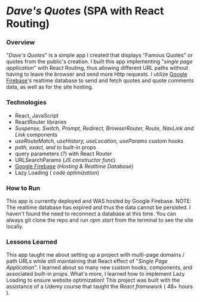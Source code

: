 # _Dave's Quotes_ (SPA with React Routing)

### Overview
"_Dave's Quotes_" is a simple app I created that displays "Famous Quotes" or quotes from the public's creation. I built this app implementing "_single page application_" with React Routing, thus allowing different URL paths without having to leave the browser and send more Http requests. I utilize [Google Firebase](https://firebase.google.com/)'s realtime database to send and fetch quotes and quote comments data, as well as for the site hosting.


### Technologies
* React, JavaScript
* ReactRouter libraries 
* _Suspense, Switch, Prompt, Redirect, BrowserRouter, Route, NavLink and Link_ components
* _useRouteMatch, useHistory, useLocation, useParams_ custom hooks
* _path, exact, and to_ built-in props
* query parameters (_?_) with React Router
* URLSearchParams (_JS constructor func_)
* [Google Firebase](https://firebase.google.com/) (_Hosting & Realtime Database_)
* Lazy Loading ( _code optimization_)

### How to Run
This app is currently deployed and WAS hosted by Google Firebase. NOTE: The realtime database has expired and thus the data cannot be persisted. I haven't found the need to reconnect a database at this time. You can always git clone the repo and run _npm start_ from the terminal to see the site locally.

### Lessons Learned
This app taught me about setting up a project with multi-page domains / path URLs while still maintaining that React effect of "_Single Page Application_". I learned about so many new custom hooks, components, and associated built-in props. What's more, I learned how to implement Lazy Loading to ensure website optimization! This project was built with the assistance of a Udemy course that taught the _React framework_ ( 48+ hours ).
